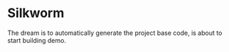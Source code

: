 # Silkworm

The dream is to automatically generate the project base code, is about to start building demo.
